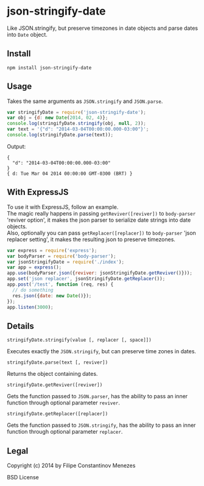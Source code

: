 # json-stringify-date

Like JSON.stringify, but preserve timezones in date objects and parse dates into ```Date``` object.

## Install

`npm install json-stringify-date`

## Usage

Takes the same arguments as `JSON.stringify` and `JSON.parse`.

```javascript
var stringifyDate = require('json-stringify-date');
var obj = {d: new Date(2014, 02, 4)};
console.log(stringifyDate.stringify(obj, null, 2));
var text = '{"d": "2014-03-04T00:00:00.000-03:00"}';
console.log(stringifyDate.parse(text));
```

Output:

```
{
  "d": "2014-03-04T00:00:00.000-03:00"
}
{ d: Tue Mar 04 2014 00:00:00 GMT-0300 (BRT) }
```

## With ExpressJS

To use it with ExpressJS, follow an example.  
The magic really happens in passing `getReviver([reviver])` to `body-parser` 'reviver option', it makes the json parser to serialize date strings into date objects.  
Also, optionally you can pass `getReplacer([replacer])` to `body-parser` 'json replacer setting', it makes the resulting json to preserve timezones.

```javascript
var express = require('express');
var bodyParser = require('body-parser');
var jsonStringifyDate = require('./index');
var app = express();
app.use(bodyParser.json({reviver: jsonStringifyDate.getReviver()}));
app.set('json replacer', jsonStringifyDate.getReplacer());
app.post('/test', function (req, res) {
  // do something
  res.json({date: new Date()});
});
app.listen(3000);
```

## Details

```
stringifyDate.stringify(value [, replacer [, space]])
```

Executes exactly the ```JSON.stringify```, but can preserve time zones in dates.

```
stringifyDate.parse(text [, reviver])
```

Returns the object containing dates.

```
stringifyDate.getReviver([reviver])
```

Gets the function passed to ```JSON.parser```, has the ability to pass an inner function through optional parameter ```reviver```.

```
stringifyDate.getReplacer([replacer])
```

Gets the function passed to ```JSON.stringify```, has the ability to pass an inner function through optional parameter ```replacer```.

## Legal

Copyright (c) 2014 by Filipe Constantinov Menezes

BSD License
